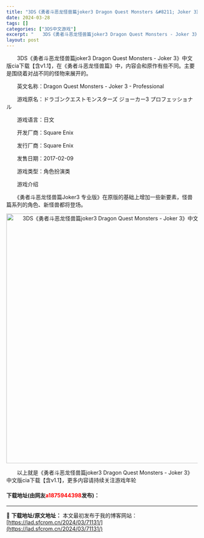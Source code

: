 ```yaml
---
title: "3DS《勇者斗恶龙怪兽篇joker3 Dragon Quest Monsters &#8211; Joker 3》中文版cia下载【含v1.1】"
date: 2024-03-28
tags: []
categories: ["3DS中文游戏"]
excerpt: "　　3DS《勇者斗恶龙怪兽篇joker3 Dragon Quest Monsters - Joker 3》中文版cia下载【含v1.1】，在《勇者斗恶龙怪兽篇》中，内容会和原作有些不同。主要是围绕着对战不同的怪物来展开的。 　　英文名称：Dragon Quest Monsters - Joker 3&hellip;"
layout: post
---
```


 <p>　　3DS《勇者斗恶龙怪兽篇joker3 Dragon Quest Monsters - Joker 3》中文版cia下载【含v1.1】，在《勇者斗恶龙怪兽篇》中，内容会和原作有些不同。主要是围绕着对战不同的怪物来展开的。</p> <p>　　英文名称：Dragon Quest Monsters - Joker 3 - Professional</p> <p>　　游戏原名：ドラゴンクエストモンスターズ ジョーカー3 プロフェッショナル</p> <p>　　游戏语言：日文</p> <p>　　开发厂商：Square Enix</p> <p>　　发行厂商：Square Enix</p> <p>　　发售日期：2017-02-09</p> <p>　　游戏类型：角色扮演类</p> <p>　　游戏介绍</p> <p>　　《勇者斗恶龙怪兽篇Joker3 专业版》在原版的基础上增加一些新要素，怪兽篇系列的角色、新怪兽都将登场。</p> <p align="center"><img align="" border="0" src="https://lad.sfcrom.cn/wp-content/uploads/2024/03/20240328_66054aa608160.jpg" width="658" alt="3DS《勇者斗恶龙怪兽篇joker3 Dragon Quest Monsters - Joker 3》中文版cia下载【含v1.1】" /></p> <p>　　以上就是《勇者斗恶龙怪兽篇joker3 Dragon Quest Monsters - Joker 3》中文版cia下载【含v1.1】，更多内容请持续关注游戏年轮</p> <p><h4>下载地址(由网友<font color="red">a1875944398</font>发布)：</h4></p> 

---
📖 **下载地址/原文地址：** 本文最初发布于我的博客网站：[https://lad.sfcrom.cn/2024/03/71131/](https://lad.sfcrom.cn/2024/03/71131/)
